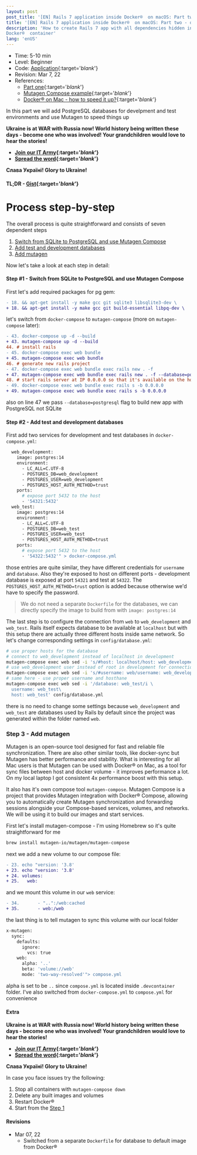 ```yaml
---
layout: post
post_title: '[EN] Rails 7 application inside Docker®  on macOS: Part two - database and Mutagen'
title: '[EN] Rails 7 application inside Docker®  on macOS: Part two - database and Mutagen'
description: 'How to create Rails 7 app with all dependencies hidden inside a
Docker®  container'
lang: 'enUS'
---
```

* Time: 5-10 min
* Level: Beginner
* Code: [Application][appl]{:target='_blank_'}
* Revision: Mar 7, 22
* References:
  * [Part one][part_one]{:target='_blank_'}
  * [Mutagen Compose example][mutagen_compose]{:target='_blank_'}
  * [Docker®  on Mac - how to speed it up?][mutagen]{:target='_blank_'}

In this part we will add PostgreSQL databases for develpment and test
environments and use Mutagen to speed things up

**Ukraine is at WAR with Russia now! World history being written these
days - become one who was involved! Your grandchildren would love to
hear the stories!**
- **[Join our IT Army][it_army]{:target='_blank_'}**
- **[Spread the word][spread_word]{:target='_blank_'}**

**Слава Україні! Glory to Ukraine!**

#### TL;DR - [Gist][gist]{:target='_blank_'}

# Process step-by-step

The overall process is quite straightforward and consists of seven dependent steps

1. [Switch from SQLite to PostgreSQL and use Mutagen Compose](#step-1---switch-from-sqlite-to-postgresql-and-use-mutagen-compose)
2. [Add test and development databases](#step-2---add-test-and-development-databases)
3. [Add mutagen](#step-3---add-mutagen)

Now let's take a look at each step in detail:

#### Step #1 - Switch from SQLite to PostgreSQL and use Mutagen Compose
First let's add required packages for pg gem:
````diff
- 18. && apt-get install -y make gcc git sqlite3 libsqlite3-dev \
+ 18. && apt-get install -y make gcc git build-essential libpq-dev \
````
let's switch from `docker-compose` to `mutagen-compose` (more on
`mutagen-compose` later):
```diff
- 43. docker-compose up -d --build
+ 43. mutagen-compose up -d --build
44. # install rails
- 45. docker-compose exec web bundle
+ 45. mutagen-compose exec web bundle
46. # generate new rails project
- 47. docker-compose exec web bundle exec rails new . -f
+ 47. mutagen-compose exec web bundle exec rails new . -f --database=postgresql
48. # start rails server at IP 0.0.0.0 so that it's available on the host macOS
- 49. docker-compose exec web bundle exec rails s -b 0.0.0.0
+ 49. mutagen-compose exec web bundle exec rails s -b 0.0.0.0
```
also on line 47 we pass `--database=postgresql` flag to build new app
with PostgreSQL not SQLite

#### Step #2 - Add test and development databases
First add two services for development and test databases in
`docker-compose.yml`:
```sh
  web_development:
    image: postgres:14
    environment:
      - LC_ALL=C.UTF-8
      - POSTGRES_DB=web_development
      - POSTGRES_USER=web_development
      - POSTGRES_HOST_AUTH_METHOD=trust
    ports:
      # expose port 5432 to the host
      - '54321:5432'
  web_test:
    image: postgres:14
    environment:
      - LC_ALL=C.UTF-8
      - POSTGRES_DB=web_test
      - POSTGRES_USER=web_test
      - POSTGRES_HOST_AUTH_METHOD=trust
    ports:
      # expose port 5432 to the host
      - '54322:5432'" > docker-compose.yml
```
those entries are quite similar, they have different credentials for
`username` and `database`. Also they're exposed to host on different ports - development database
is exposed at port `54321` and test at `54322`. The `POSTGRES_HOST_AUTH_METHOD=trust`
option is added because otherwise we'd have to specify the password.
> We do not need a separate `Dockerfile` for the databases, we can
> directly specify the image to build from with `image: postgres:14`

The last step is to configure the connection from `web` to
`web_development` and `web_test`. Rails itself expects database to be
available at `localhost` but with this setup there are actually three
different hosts inside same network. So let's change corresponding
settings in `config/database.yml`:
```sh
# use proper hosts for the database
# connect to web_development instead of localhost in development
mutagen-compose exec web sed -i 's/#host: localhost/host: web_development/' config/database.yml
# use web_development user instead of root in development for connection
mutagen-compose exec web sed -i 's/#username: web/username: web_development/' config/database.yml
# same here - use proper username and hosthane
mutagen-compose exec web sed -i '/database: web_test/i \
  username: web_test\
  host: web_test' config/database.yml
```
there is no need to change some settings because `web_development` and
`web_test` are databases used by Rails by default since the project was
generated within the folder named `web`.

### Step 3 - Add mutagen

Mutagen is an open-source tool designed for fast and reliable file synchronization. There are
also other similar tools, like docker-sync but Mutagen has better performance and stability.
What is interesting for all Mac users is that Mutagen can be used with Docker®  on Mac, as a
tool for sync files between host and docker volume - it improves performance a lot.
On my local laptop I got consistent 4x performance boost with this setup.

It also has it's own compose tool `mutagen-compose`. Mutagen Compose is a project that provides
Mutagen integration with Docker® Compose, allowing you to automatically create Mutagen
synchronization and forwarding sessions alongside your Compose-based services, volumes,
and networks. We will be using it to build our images and start services.

First let's install mutagen-compose - I'm using Homebrew so it's quite straightforward for me
````sh
brew install mutagen-io/mutagen/mutagen-compose
````

next we add a new volume to our compose file:
```diff
- 23. echo "version: '3.8'
+ 23. echo "version: '3.8'
+ 24. volumes:
+ 25.   web:
```
and we mount this volume in our `web` service:
```diff
- 34.       - "..":/web:cached
+ 35.       - web:/web
```
the last thing is to tell mutagen to sync this volume with our local
folder
```sh
x-mutagen:
  sync:
    defaults:
      ignore:
        vcs: true
    web:
      alpha: '..'
      beta: 'volume://web'
      mode: 'two-way-resolved'"> compose.yml
```
alpha is set to be `..` since `compose.yml` is located inside
`.devcontainer` folder. I've also switched from `docker-compose.yml` to
`compose.yml` for convenience

#### Extra
**Ukraine is at WAR with Russia now! World history being written these
days - become one who was involved! Your grandchildren would love to
hear the stories!**
- **[Join our IT Army][it_army]{:target='_blank_'}**
- **[Spread the word][spread_word]{:target='_blank_'}**

**Слава Україні! Glory to Ukraine!**

In case you face issues try the following:
1. Stop all containers with `mutagen-compose down`
2. Delete any built images and volumes
3. Restart Docker® 
4. Start from the [Step 1](#step-1---switch-from-sqlite-to-postgresql-and-use-mutagen-compose)

#### Revisions
- Mar 07, 22
  - Switched from a separate `Dockerfile` for database to default image
  from Docker® 

[appl]: https://github.com/bpohoriletz/bpohoriletz.github.io/tree/master/samples/rails-7-app-inside-docker-on-osx-part-2
[gist]: https://gist.github.com/bpohoriletz/02879b77505bd430daa36f84ce1b9467
[mutagen_compose]: https://github.com/mutagen-io/mutagen-examples/blob/main/compose/web-go/compose.yml 
[part_one]: https://bpohoriletz.github.io/2022/01/19/rails-7-app-inside-docker-on-osx.html
[it_army]: https://t.me/itarmyofukraine2022
[spread_word]: https://www.pravda.com.ua/eng/
[mutagen]: https://accesto.com/blog/docker-on-mac-how-to-speed-it-up/
